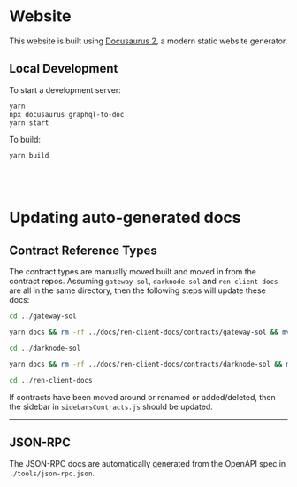 # Website

This website is built using [Docusaurus 2](https://v2.docusaurus.io/), a modern static website generator.

## Local Development

To start a development server:

```bash
yarn
npx docusaurus graphql-to-doc
yarn start
```

To build:

```bash
yarn build
```

<br />
<br />

# Updating auto-generated docs

## Contract Reference Types

The contract types are manually moved built and moved in from the contract repos. Assuming `gateway-sol`, `darknode-sol` and `ren-client-docs` are all in the same directory, then the following steps will update these docs:

```bash
cd ../gateway-sol

yarn docs && rm -rf ../docs/ren-client-docs/contracts/gateway-sol && mv docs ../docs/ren-client-docs/contracts/gateway-sol

cd ../darknode-sol

yarn docs && rm -rf ../docs/ren-client-docs/contracts/darknode-sol && mv docs ../docs/ren-client-docs/contracts/darknode-sol

cd ../ren-client-docs
```

If contracts have been moved around or renamed or added/deleted, then the sidebar in `sidebarsContracts.js` should be updated.

<hr />

## JSON-RPC

The JSON-RPC docs are automatically generated from the OpenAPI spec in `./tools/json-rpc.json`.
